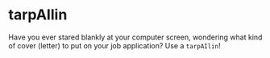 # tarpAIlin

Have you ever stared blankly at your computer screen, wondering what kind of cover (letter) to put on your job application? Use a `tarpAIlin`! 
